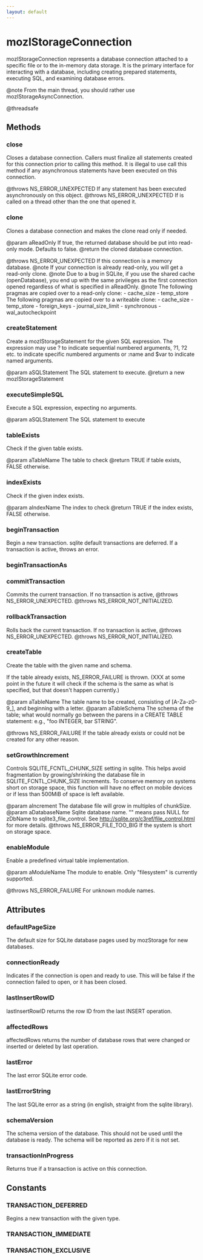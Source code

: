 ```yaml
---
layout: default
---
```


# mozIStorageConnection #

mozIStorageConnection represents a database connection attached to
a specific file or to the in-memory data storage.  It is the
primary interface for interacting with a database, including
creating prepared statements, executing SQL, and examining database
errors.

@note From the main thread, you should rather use mozIStorageAsyncConnection.

@threadsafe


## Methods ##

### close ###

Closes a database connection.  Callers must finalize all statements created
for this connection prior to calling this method.  It is illegal to use
call this method if any asynchronous statements have been executed on this
connection.

@throws NS_ERROR_UNEXPECTED
        If any statement has been executed asynchronously on this object.
@throws NS_ERROR_UNEXPECTED
        If is called on a thread other than the one that opened it.


### clone ###

Clones a database connection and makes the clone read only if needed.

@param aReadOnly
       If true, the returned database should be put into read-only mode.
       Defaults to false.
@return the cloned database connection.

@throws NS_ERROR_UNEXPECTED
        If this connection is a memory database.
@note If your connection is already read-only, you will get a read-only
      clone.
@note Due to a bug in SQLite, if you use the shared cache (openDatabase),
      you end up with the same privileges as the first connection opened
      regardless of what is specified in aReadOnly.
@note The following pragmas are copied over to a read-only clone:
       - cache_size
       - temp_store
      The following pragmas are copied over to a writeable clone:
       - cache_size
       - temp_store
       - foreign_keys
       - journal_size_limit
       - synchronous
       - wal_autocheckpoint



### createStatement ###

Create a mozIStorageStatement for the given SQL expression.  The
expression may use ? to indicate sequential numbered arguments,
?1, ?2 etc. to indicate specific numbered arguments or :name and 
$var to indicate named arguments.

@param aSQLStatement
       The SQL statement to execute.
@return a new mozIStorageStatement


### executeSimpleSQL ###

Execute a SQL expression, expecting no arguments.

@param aSQLStatement  The SQL statement to execute


### tableExists ###

Check if the given table exists.

@param aTableName
       The table to check
@return TRUE if table exists, FALSE otherwise.


### indexExists ###

Check if the given index exists.

@param aIndexName   The index to check
@return TRUE if the index exists, FALSE otherwise.


### beginTransaction ###

Begin a new transaction.  sqlite default transactions are deferred.
If a transaction is active, throws an error.


### beginTransactionAs ###

### commitTransaction ###

Commits the current transaction.  If no transaction is active,
@throws NS_ERROR_UNEXPECTED.
@throws NS_ERROR_NOT_INITIALIZED.


### rollbackTransaction ###

Rolls back the current transaction.  If no transaction is active,
@throws NS_ERROR_UNEXPECTED.
@throws NS_ERROR_NOT_INITIALIZED.


### createTable ###

Create the table with the given name and schema.

If the table already exists, NS_ERROR_FAILURE is thrown.
(XXX at some point in the future it will check if the schema is
the same as what is specified, but that doesn't happen currently.)

@param aTableName
       The table name to be created, consisting of [A-Za-z0-9_], and
       beginning with a letter.
@param aTableSchema
       The schema of the table; what would normally go between the parens
       in a CREATE TABLE statement: e.g., "foo  INTEGER, bar STRING".

@throws NS_ERROR_FAILURE
        If the table already exists or could not be created for any other
        reason.


### setGrowthIncrement ###

Controls SQLITE_FCNTL_CHUNK_SIZE setting in sqlite. This helps avoid fragmentation
by growing/shrinking the database file in SQLITE_FCNTL_CHUNK_SIZE increments. To
conserve memory on systems short on storage space, this function will have no effect
on mobile devices or if less than 500MiB of space is left available.

@param aIncrement
       The database file will grow in multiples of chunkSize.
@param aDatabaseName
       Sqlite database name. "" means pass NULL for zDbName to sqlite3_file_control.
       See http://sqlite.org/c3ref/file_control.html for more details.
@throws NS_ERROR_FILE_TOO_BIG
        If the system is short on storage space.


### enableModule ###

Enable a predefined virtual table implementation.

@param aModuleName
       The module to enable. Only "filesystem" is currently supported.

@throws NS_ERROR_FAILURE
        For unknown module names.


## Attributes ##

### defaultPageSize ###

The default size for SQLite database pages used by mozStorage for new
databases.


### connectionReady ###

Indicates if the connection is open and ready to use.  This will be false
if the connection failed to open, or it has been closed.


### lastInsertRowID ###

lastInsertRowID returns the row ID from the last INSERT
operation.


### affectedRows ###

affectedRows returns the number of database rows that were changed or
inserted or deleted by last operation.


### lastError ###

The last error SQLite error code.


### lastErrorString ###

The last SQLite error as a string (in english, straight from the
sqlite library).


### schemaVersion ###

The schema version of the database.  This should not be used until the 
database is ready.  The schema will be reported as zero if it is not set.


### transactionInProgress ###

Returns true if a transaction is active on this connection.


## Constants ##

### TRANSACTION_DEFERRED ###

Begins a new transaction with the given type.


### TRANSACTION_IMMEDIATE ###

### TRANSACTION_EXCLUSIVE ###
